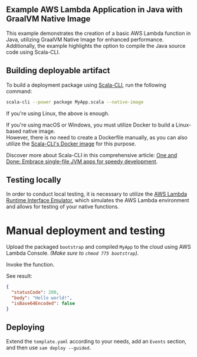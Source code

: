 ## Example AWS Lambda Application in Java with GraalVM Native Image

This example demonstrates the creation of a basic AWS Lambda function in Java, utilizing GraalVM Native Image for
enhanced performance. Additionally, the example highlights the option to compile the Java source code using Scala-CLI.

## Building deployable artifact

To build a deployment package using [Scala-CLI](https://scala-cli.virtuslab.org/), run the following command:

```bash
scala-cli --power package MyApp.scala --native-image
```

If you're using Linux, the above is enough.

If you're using macOS or Windows, you must utilize Docker to build a Linux-based native image.<br/>
However, there is no need to create a Dockerfile manually, as you can also utilize
the [Scala-CLI's Docker image](https://github.com/VirtusLab/scala-cli/blob/main/website/docs/release_notes.md#added-support-for-packaging-native-images-from-docker)
for this purpose.

Discover more about Scala-CLI in this comprehensive
article: [One and Done: Embrace single-file JVM apps for speedy development](https://blog.lambdaspot.dev/one-and-done-embrace-single-file-jvm-apps-for-speedy-development).

## Testing locally

In order to conduct local testing, it is necessary to utilize
the [AWS Lambda Runtime Interface Emulator](https://github.com/aws/aws-lambda-java-libs/blob/main/aws-lambda-java-runtime-interface-client/README.md#local-testing),
which simulates the AWS Lambda environment and allows for testing of your native functions.

# Manual deployment and testing

Upload the packaged `bootstrap` and compiled `MyApp` to the cloud using AWS Lambda Console. _(Make sure to `chmod 775 bootstrap`)_.

Invoke the function.

See result:

```json
{
  "statusCode": 200,
  "body": "Hello world!",
  "isBase64Encoded": false
}
```

## Deploying

Extend the `template.yaml` according to your needs, add an `Events` section, and then use `sam deploy --guided`.
